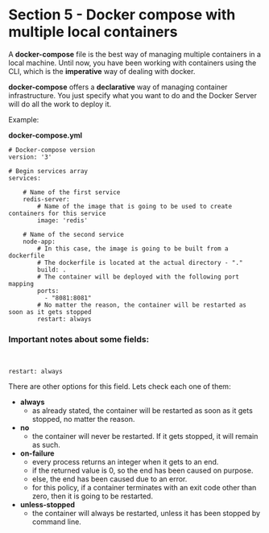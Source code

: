 # Section 5 - Docker compose with multiple local containers

A **docker-compose** file is the best way of managing multiple containers in a local machine. Until now, you have been working with containers using the CLI, which is the **imperative** way of dealing with docker.

**docker-compose** offers a **declarative** way of managing container infrastructure. You just specify what you want to do and the Docker Server will do all the work to deploy it.

Example:

**docker-compose.yml**
```YML
# Docker-compose version
version: '3'

# Begin services array
services:

    # Name of the first service
    redis-server:
        # Name of the image that is going to be used to create containers for this service
        image: 'redis'

    # Name of the second service
    node-app:
        # In this case, the image is going to be built from a dockerfile
        # The dockerfile is located at the actual directory - "."
        build: .
        # The container will be deployed with the following port mapping
        ports:
          - "8081:8081"
        # No matter the reason, the container will be restarted as soon as it gets stopped 
        restart: always
```

### Important notes about some fields:

<br/>

```YML
restart: always
```
There are other options for this field. Lets check each one of them:
- **always**
  - as already stated, the container will be restarted as soon as it gets stopped, no matter the reason.
- **no**
  - the container will never be restarted. If it gets stopped, it will remain as such.
- **on-failure**
  -  every process returns an integer when it gets to an end.
  -  if the returned value is 0, so the end has been caused on purpose.
  -  else, the end has been caused due to an error.
  -  for this policy, if a container terminates with an exit code other than zero, then it is going to be restarted. 
- **unless-stopped**
  - the container will always be restarted, unless it has been stopped by command line.
